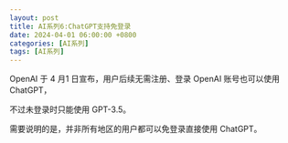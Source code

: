 ```yaml
---
layout: post
title: AI系列6:ChatGPT支持免登录
date: 2024-04-01 06:00:00 +0800
categories: [AI系列]
tags: [AI系列]
---
```


OpenAI 于 4 月1 日宣布，用户后续无需注册、登录 OpenAI 账号也可以使用 ChatGPT，

不过未登录时只能使用 GPT-3.5。

需要说明的是，并非所有地区的用户都可以免登录直接使用 ChatGPT。
